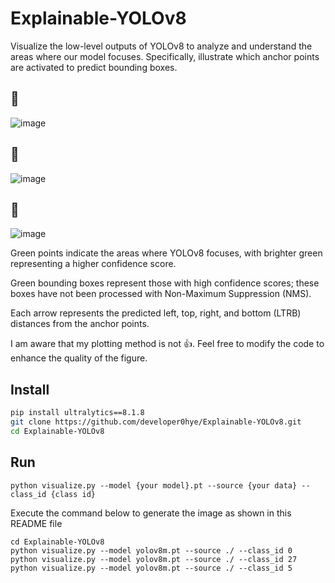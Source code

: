 # Explainable-YOLOv8
Visualize the low-level outputs of YOLOv8 to analyze and understand the areas where our model focuses. Specifically, illustrate which anchor points are activated to predict bounding boxes.

## 🧍
![image](https://github.com/developer0hye/Explainable-YOLOv8/assets/35001605/e464ac44-c92b-4c06-abe0-557c0d773ef8)
## 👔
![image](https://github.com/developer0hye/Explainable-YOLOv8/assets/35001605/efe440f3-066b-43b3-b2fc-de7b4dbb1fc3)
## 🚌
![image](https://github.com/developer0hye/Explainable-YOLOv8/assets/35001605/bc3ff9be-503a-4825-b681-f4f9e963e843)


Green points indicate the areas where YOLOv8 focuses, with brighter green representing a higher confidence score.

Green bounding boxes represent those with high confidence scores; these boxes have not been processed with Non-Maximum Suppression (NMS). 

Each arrow represents the predicted left, top, right, and bottom (LTRB) distances from the anchor points.

I am aware that my plotting method is not :thumbsup:. Feel free to modify the code to enhance the quality of the figure.


## Install
```bash
pip install ultralytics==8.1.8
git clone https://github.com/developer0hye/Explainable-YOLOv8.git
cd Explainable-YOLOv8
```

## Run
```
python visualize.py --model {your model}.pt --source {your data} --class_id {class id}
```

Execute the command below to generate the image as shown in this README file

```
cd Explainable-YOLOv8
python visualize.py --model yolov8m.pt --source ./ --class_id 0
python visualize.py --model yolov8m.pt --source ./ --class_id 27
python visualize.py --model yolov8m.pt --source ./ --class_id 5
```
